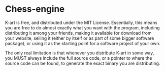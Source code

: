 # Chess-engine
K-art is free, and distributed under the MIT License. Essentially, this means you are free to do almost exactly what you want with the program, including distributing it among your friends, making it available for download from your website, selling it (either by itself or as part of some bigger software package), or using it as the starting point for a software project of your own.

The only real limitation is that whenever you distribute K-art in some way, you MUST always include the full source code, or a pointer to where the source code can be found, to generate the exact binary you are distributing.
